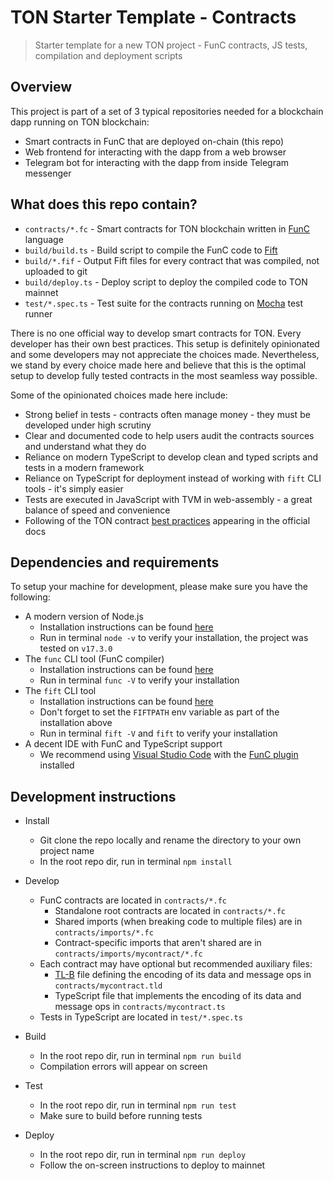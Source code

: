 # TON Starter Template - Contracts

> Starter template for a new TON project - FunC contracts, JS tests, compilation and deployment scripts

## Overview

This project is part of a set of 3 typical repositories needed for a blockchain dapp running on TON blockchain:

* Smart contracts in FunC that are deployed on-chain (this repo)
* Web frontend for interacting with the dapp from a web browser
* Telegram bot for interacting with the dapp from inside Telegram messenger

## What does this repo contain?

* `contracts/*.fc` - Smart contracts for TON blockchain written in [FunC](https://ton.org/docs/#/func) language
* `build/build.ts` - Build script to compile the FunC code to [Fift](https://ton-blockchain.github.io/docs/fiftbase.pdf)
* `build/*.fif` - Output Fift files for every contract that was compiled, not uploaded to git
* `build/deploy.ts` - Deploy script to deploy the compiled code to TON mainnet
* `test/*.spec.ts` - Test suite for the contracts running on [Mocha](https://mochajs.org/) test runner

There is no one official way to develop smart contracts for TON. Every developer has their own best practices. This setup is definitely opinionated and some developers may not appreciate the choices made. Nevertheless, we stand by every choice made here and believe that this is the optimal setup to develop fully tested contracts in the most seamless way possible.

Some of the opinionated choices made here include:

* Strong belief in tests - contracts often manage money - they must be developed under high scrutiny
* Clear and documented code to help users audit the contracts sources and understand what they do
* Reliance on modern TypeScript to develop clean and typed scripts and tests in a modern framework
* Reliance on TypeScript for deployment instead of working with `fift` CLI tools - it's simply easier
* Tests are executed in JavaScript with TVM in web-assembly - a great balance of speed and convenience
* Following of the TON contract [best practices](https://ton.org/docs/#/howto/smart-contract-guidelines) appearing in the official docs

## Dependencies and requirements

To setup your machine for development, please make sure you have the following:

* A modern version of Node.js
  * Installation instructions can be found [here](https://nodejs.org/)
  * Run in terminal `node -v` to verify your installation, the project was tested on `v17.3.0`
* The `func` CLI tool (FunC compiler)
  * Installation instructions can be found [here](https://github.com/ton-defi-org/ton-binaries)
  * Run in terminal `func -V` to verify your installation
* The `fift` CLI tool
  * Installation instructions can be found [here](https://github.com/ton-defi-org/ton-binaries)
  * Don't forget to set the `FIFTPATH` env variable as part of the installation above
  * Run in terminal `fift -V` and `fift` to verify your installation
* A decent IDE with FunC and TypeScript support
  * We recommend using [Visual Studio Code](https://code.visualstudio.com/) with the [FunC plugin](https://marketplace.visualstudio.com/items?itemName=tonwhales.func-vscode) installed

## Development instructions

* Install
  * Git clone the repo locally and rename the directory to your own project name
  * In the root repo dir, run in terminal `npm install`

* Develop
  * FunC contracts are located in `contracts/*.fc`
    * Standalone root contracts are located in `contracts/*.fc`
    * Shared imports (when breaking code to multiple files) are in `contracts/imports/*.fc`
    * Contract-specific imports that aren't shared are in `contracts/imports/mycontract/*.fc`
  * Each contract may have optional but recommended auxiliary files:
    * [TL-B](https://ton.org/docs/#/overviews/TL-B) file defining the encoding of its data and message ops in `contracts/mycontract.tld`
    * TypeScript file that implements the encoding of its data and message ops in `contracts/mycontract.ts`
  * Tests in TypeScript are located in `test/*.spec.ts`

* Build
  * In the root repo dir, run in terminal `npm run build`
  * Compilation errors will appear on screen

* Test
  * In the root repo dir, run in terminal `npm run test`
  * Make sure to build before running tests

* Deploy
  * In the root repo dir, run in terminal `npm run deploy`
  * Follow the on-screen instructions to deploy to mainnet